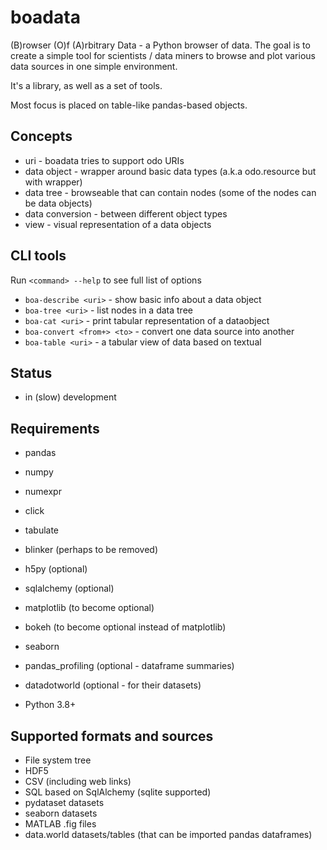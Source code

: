 boadata
=======

(B)rowser (O)f (A)rbitrary Data - a Python browser of data.
The goal is to create a simple tool for scientists / data miners
to browse and plot various data sources in one simple environment.

It's a library, as well as a set of tools.

Most focus is placed on table-like pandas-based objects.

Concepts
--------
* uri - boadata tries to support odo URIs
* data object - wrapper around basic data types (a.k.a odo.resource but with wrapper)
* data tree - browseable that can contain nodes (some of the nodes can be data objects)
* data conversion - between different object types
* view - visual representation of a data objects

CLI tools
---------
Run `<command> --help` to see full list of options

* `boa-describe <uri>` - show basic info about a data object
* `boa-tree <uri>` - list nodes in a data tree
* `boa-cat <uri>` - print tabular representation of a dataobject
* `boa-convert <from+> <to>` - convert one data source into another
* `boa-table <uri>` - a tabular view of data based on textual

Status
------
* in (slow) development

Requirements
------------
* pandas
* numpy
* numexpr
* click
* tabulate
* blinker (perhaps to be removed)
* h5py (optional)
* sqlalchemy (optional)
* matplotlib (to become optional)
* bokeh (to become optional instead of matplotlib)
* seaborn
* pandas_profiling (optional - dataframe summaries)
* datadotworld (optional - for their datasets)

* Python 3.8+

Supported formats and sources
-----------------------------
* File system tree
* HDF5
* CSV (including web links)
* SQL based on SqlAlchemy (sqlite supported)
* pydataset datasets
* seaborn datasets
* MATLAB .fig files
* data.world datasets/tables (that can be imported pandas dataframes)
